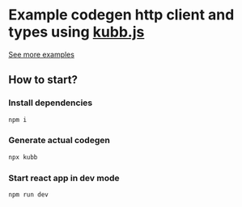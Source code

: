 # Example codegen http client and types using [kubb.js](https://github.com/kubb-project/kubb)
[See more examples](https://github.com/kubb-project/kubb/tree/main/examples) 


## How to start?
### Install dependencies
```bash
npm i
```

### Generate actual codegen
```bash
npx kubb
```

### Start react app in dev mode
```bash
npm run dev
```